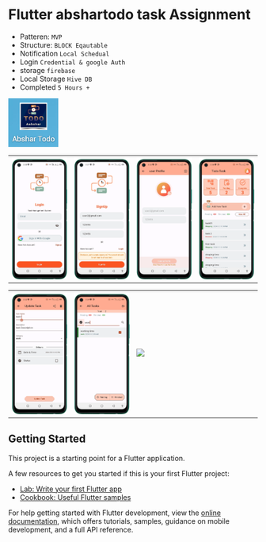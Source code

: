 # Flutter abshartodo task Assignment
  - Patteren: `MVP`
  - Structure: `BLOCK Eqautable`
  - Notification `Local Schedual`
  - Login `Credential & google Auth`
  - storage `firebase`
  - Local Storage `Hive DB`
  - Completed `5 Hours +`

  
<img style='width:20%;' src='appicon.png'>
<table style='border:none;width:100%'>
  <td style='width:24%;'>
   <img style='width:100%;' src='img1.png'>
  </td>
  <td style='width:24%;'>
  <img style='width:100%;' src='img2.png'>
  </td>
   <td style='width:24%;'>
  <img style='width:100%;' src='img3.png'>
  </td>
   </td>
   <td style='width:24%;'>
  <img style='width:100%;' src='img4.png'>
  </td>
</table>
<table style='border:none;width:100%'>
  <td style='width:24%;'>
   <img style='width:100%;' src='img5.png'>
  </td>
  <td style='width:24%;'>
  <img style='width:100%;' src='img6.png'>
  </td>
   <td style='width:48%;'>
  <img style='width:100%;' src='dependencies.png.png'>
  </td>
   </td>
</table>

## Getting Started

This project is a starting point for a Flutter application.

A few resources to get you started if this is your first Flutter project:

- [Lab: Write your first Flutter app](https://docs.flutter.dev/get-started/codelab)
- [Cookbook: Useful Flutter samples](https://docs.flutter.dev/cookbook)

For help getting started with Flutter development, view the
[online documentation](https://docs.flutter.dev/), which offers tutorials,
samples, guidance on mobile development, and a full API reference.

